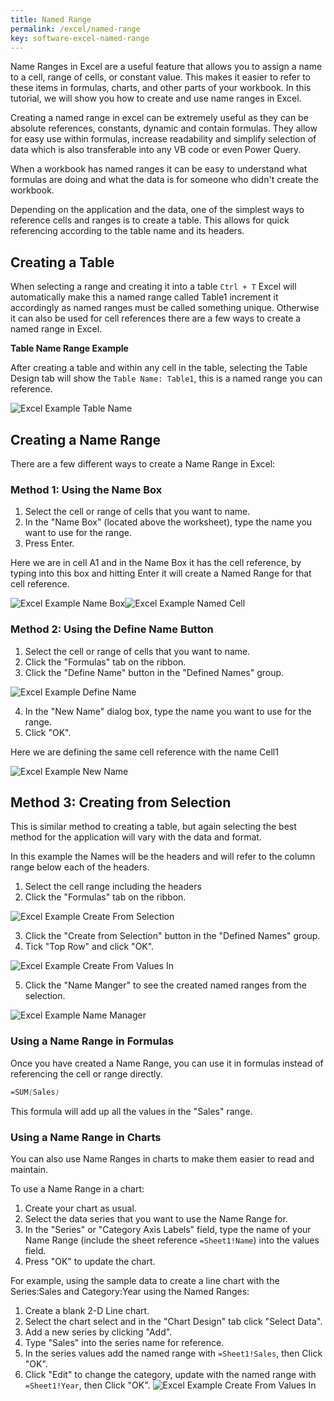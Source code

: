 ```yaml
---
title: Named Range
permalink: /excel/named-range
key: software-excel-named-range
---
```


Name Ranges in Excel are a useful feature that allows you to assign a name to a cell, range of cells, or constant value. This makes it easier to refer to these items in formulas, charts, and other parts of your workbook. In this tutorial, we will show you how to create and use name ranges in Excel.

Creating a named range in excel can be extremely useful as they can be absolute references, constants, dynamic and contain formulas. They allow for easy use within formulas,  increase readability and simplify selection of data which is also transferable into any VB code or even Power Query.

When a workbook has named ranges it can be easy to understand what formulas are doing and what the data is for someone who didn't create the workbook.

Depending on the application and the data, one of the simplest ways to reference cells and ranges is to create a table. This allows for quick referencing according to the table name and its headers.

## Creating a Table

When selecting a range and creating it into a table `Ctrl + T` Excel will automatically make this a named range called Table1 increment it accordingly as named ranges must be called something unique. Otherwise it can also be used for cell references there are a few ways to create a named range in Excel.

**Table Name Range Example**

After creating a table and within any cell in the table, selecting the Table Design tab will show the `Table Name: Table1`, this is a named range you can reference.

![Excel Example Table Name](/assets/images/excel/table-name.PNG)

## Creating a Name Range
There are a few different ways to create a Name Range in Excel:

### Method 1: Using the Name Box

1. Select the cell or range of cells that you want to name.
2. In the "Name Box" (located above the worksheet), type the name you want to use for the range.
3. Press Enter.

Here we are in cell A1 and in the Name Box it has the cell reference, by typing into this box and hitting Enter  it will create a Named Range for that cell reference.

![Excel Example Name Box](/assets/images/excel/name-range-box.png)![Excel Example Named Cell](/assets/images/excel/name-range-box-Cell1.png)

### Method 2: Using the Define Name Button

1. Select the cell or range of cells that you want to name.
2. Click the "Formulas" tab on the ribbon.
3. Click the "Define Name" button in the "Defined Names" group.

![Excel Example Define Name](/assets/images/excel/define-name.png)

4. In the "New Name" dialog box, type the name you want to use for the range.
5. Click "OK".

Here we are defining the same cell reference with the name Cell1

![Excel Example New Name](/assets/images/excel/define-new-name.png)

## Method 3: Creating from Selection

This is similar method to creating a table, but again selecting the best method for the application will vary with the data and format. 

In this example the Names will be the headers and will refer to the column range below each of the headers.

1. Select the cell range including the headers
2. Click the "Formulas" tab on the ribbon.

![Excel Example Create From Selection](/assets/images/excel/create-from-selection.png)

3. Click the "Create from Selection" button in the "Defined Names" group.
4. Tick "Top Row" and click "OK".

![Excel Example Create From Values In](/assets/images/excel/create-names-from-values-in.png)

5. Click the "Name Manger" to see the created named ranges from the selection.

![Excel Example Name Manager](/assets/images/excel/name-manager.png)

### Using a Name Range in Formulas

Once you have created a Name Range, you can use it in formulas instead of referencing the cell or range directly.

```scss
=SUM(Sales)
```

This formula will add up all the values in the "Sales" range.

### Using a Name Range in Charts

You can also use Name Ranges in charts to make them easier to read and maintain.

To use a Name Range in a chart:

1. Create your chart as usual.
2. Select the data series that you want to use the Name Range for.
3. In the "Series" or "Category Axis Labels" field, type the name of your Name Range (include the sheet reference `=Sheet1!Name`) into the values field.
4. Press "OK" to update the chart.

For example, using the sample data to create a line chart with the Series:Sales and Category:Year using the Named Ranges:

1. Create a blank 2-D Line chart.
2. Select the chart select and in the "Chart Design" tab click "Select Data".
3. Add a new series by clicking "Add".
4. Type "Sales" into the series name for reference.
5. In the series values add the named range with `=Sheet1!Sales`, then Click "OK".
6. Click "Edit" to change the category, update with the named range with `=Sheet1!Year`, then Click "OK".
![Excel Example Create From Values In](/assets/images/excel/name-range-chart.png)